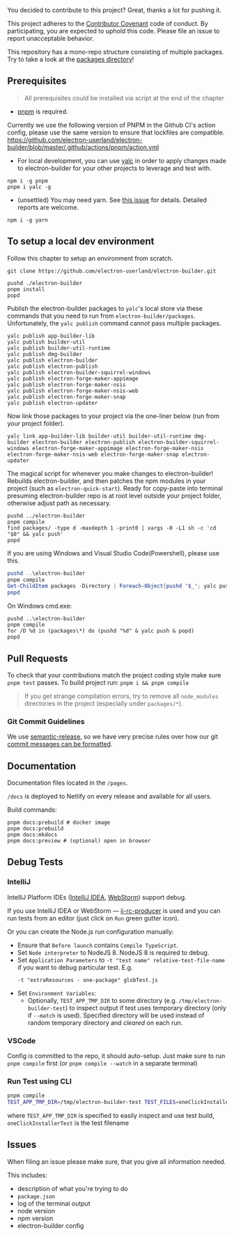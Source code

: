 You decided to contribute to this project? Great, thanks a lot for pushing it.

This project adheres to the [Contributor Covenant](http://contributor-covenant.org) code of conduct.
By participating, you are expected to uphold this code. Please file an issue to report unacceptable behavior.

This repository has a mono-repo structure consisting of multiple packages. Try to take a look at the [packages directory](https://github.com/electron-userland/electron-builder/tree/master/packages)!

## Prerequisites

> All prerequisites could be installed via script at the end of the chapter

- [pnpm](https://pnpm.js.org) is required.

Currently we use the following version of PNPM in the Github CI's action config, please use the same version to ensure that lockfiles are compatible.
https://github.com/electron-userland/electron-builder/blob/master/.github/actions/pnpm/action.yml

- For local development, you can use [yalc](https://github.com/whitecolor/yalc) in order to apply changes made to
  electron-builder for your other projects to leverage and test with.

```
npm i -g pnpm
pnpm i yalc -g
```

- (unsettled) You may need yarn. See [this issue](https://github.com/electron-userland/electron-builder/issues/6820) for details. Detailed reports are welcome.

```
npm i -g yarn
```

## To setup a local dev environment

Follow this chapter to setup an environment from scratch.

```
git clone https://github.com/electron-userland/electron-builder.git

pushd ./electron-builder
pnpm install
popd
```

Publish the electron-builder packages to `yalc`'s local store via these commands that you need to run from `electron-builder/packages`.
Unfortunately, the `yalc publish` command cannot pass multiple packages.

```
yalc publish app-builder-lib
yalc publish builder-util
yalc publish builder-util-runtime
yalc publish dmg-builder
yalc publish electron-builder
yalc publish electron-publish
yalc publish electron-builder-squirrel-windows
yalc publish electron-forge-maker-appimage
yalc publish electron-forge-maker-nsis
yalc publish electron-forge-maker-nsis-web
yalc publish electron-forge-maker-snap
yalc publish electron-updater
```

Now link those packages to your project via the one-liner below (run from your project folder).

```
yalc link app-builder-lib builder-util builder-util-runtime dmg-builder electron-builder electron-publish electron-builder-squirrel-windows electron-forge-maker-appimage electron-forge-maker-nsis electron-forge-maker-nsis-web electron-forge-maker-snap electron-updater
```

The magical script for whenever you make changes to electron-builder! Rebuilds electron-builder, and then patches
the npm modules in your project (such as `electron-quick-start`).
Ready for copy-paste into terminal presuming electron-builder repo is at root level outside your project folder,
otherwise adjust path as necessary.

```
pushd ../electron-builder
pnpm compile
find packages/ -type d -maxdepth 1 -print0 | xargs -0 -L1 sh -c 'cd "$0" && yalc push'
popd
```

If you are using Windows and Visual Studio Code(Powershell), please use this.

```PowerShell
pushd ..\electron-builder
pnpm compile
Get-ChildItem packages -Directory | Foreach-Object{pushd "$_"; yalc push; popd;}
popd
```

On Windows cmd.exe:

```batch
pushd ..\electron-builder
pnpm compile
for /D %d in (packages\*) do (pushd "%d" & yalc push & popd)
popd
```

## Pull Requests

To check that your contributions match the project coding style make sure `pnpm test` passes.
To build project run: `pnpm i && pnpm compile`

> If you get strange compilation errors, try to remove all `node_modules` directories in the project (especially under `packages/*`).

### Git Commit Guidelines

We use [semantic-release](https://github.com/semantic-release/semantic-release), so we have very precise rules over how
our git [commit messages can be formatted](https://gist.github.com/develar/273e2eb938792cf5f86451fbac2bcd51).

## Documentation

Documentation files located in the `/pages`.

`/docs` is deployed to Netlify on every release and available for all users.

Build commands:
```
pnpm docs:prebuild # docker image
pnpm docs:prebuild
pnpm docs:mkdocs
pnpm docs:preview # (optional) open in browser
```

## Debug Tests

### IntelliJ

IntelliJ Platform IDEs ([IntelliJ IDEA](https://confluence.jetbrains.com/display/IDEADEV/IDEA+2017.1+EAP),
[WebStorm](https://confluence.jetbrains.com/display/WI/WebStorm+EAP)) support debug.

If you use IntelliJ IDEA or WebStorm — [ij-rc-producer](https://github.com/develar/ij-rc-producer) is used and you
can run tests from an editor (just click on `Run` green gutter icon).

Or you can create the Node.js run configuration manually:

- Ensure that `Before launch` contains `Compile TypeScript`.
- Set `Node interpreter` to NodeJS 8. NodeJS 8 is required to debug.
- Set `Application Parameters` to `-t "test name" relative-test-file-name` if you want to debug particular test. E.g.
  ```
  -t "extraResources - one-package" globTest.js
  ```
- Set `Environment Variables`:
  - Optionally, `TEST_APP_TMP_DIR` to some directory (e.g. `/tmp/electron-builder-test`) to inspect output if test
    uses temporary directory (only if `--match` is used). Specified directory will be used instead of random
    temporary directory and _cleared_ on each run.

### VSCode

Config is committed to the repo, it should auto-setup. Just make sure to run `pnpm compile` first (or `pnpm compile --watch` in a separate terminal)

### Run Test using CLI

```sh
pnpm compile
TEST_APP_TMP_DIR=/tmp/electron-builder-test TEST_FILES=oneClickInstallerTest,assistedInstallerTest,webInstallerTest pnpm ci:test'
```

where `TEST_APP_TMP_DIR` is specified to easily inspect and use test build, `oneClickInstallerTest` is the test filename

## Issues

When filing an issue please make sure, that you give all information needed.

This includes:

- description of what you're trying to do
- `package.json`
- log of the terminal output
- node version
- npm version
- electron-builder config
